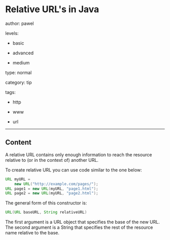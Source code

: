 # Relative URL's in Java
author: pawel

levels:

  - basic

  - advanced

  - medium

type: normal

category: tip

tags:

  - http

  - www

  - url

---
## Content

A relative URL contains only enough information to reach the resource relative to (or in the context of) another URL.

To create relative URL you can use code similar to the one below:

```java
URL myURL = 
    new URL("http://example.com/pages/");
URL page1 = new URL(myURL, "page1.html");
URL page2 = new URL(myURL, "page2.html");
```

The general form of this constructor is:
```java
URL(URL baseURL, String relativeURL)
```
The first argument is a URL object that specifies the base of the new URL. The second argument is a String that specifies the rest of the resource name relative to the base.